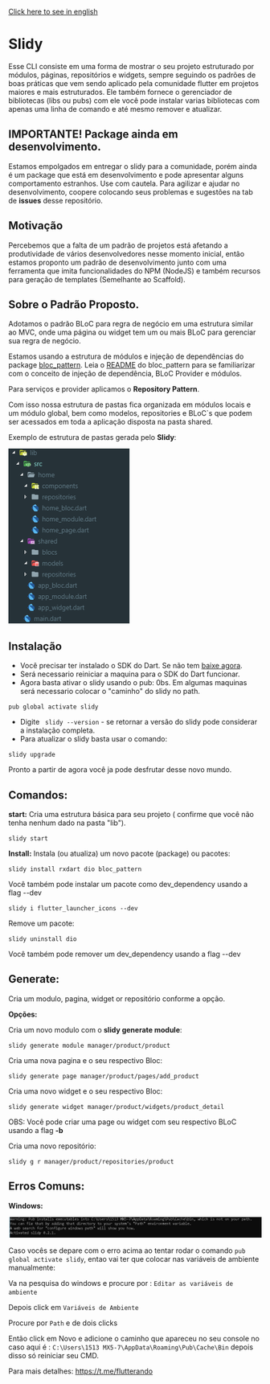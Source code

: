 [Click here to see in english](README.md)
# Slidy

Esse CLI consiste em uma forma de mostrar o seu projeto estruturado por módulos, páginas, repositórios e widgets, sempre seguindo os padrões de boas práticas que vem sendo aplicado pela comunidade flutter em projetos maiores e mais estruturados. 
Ele também fornece o gerenciador de bibliotecas (libs ou pubs) com ele você pode instalar varias bibliotecas com apenas uma linha de comando e até mesmo remover e atualizar.

## IMPORTANTE! Package ainda em desenvolvimento.

Estamos empolgados em entregar o slidy para a comunidade, porém ainda é um package que está em desenvolvimento e pode apresentar alguns comportamento estranhos. Use com cautela.
Para agilizar e ajudar no desenvolvimento, coopere colocando seus problemas e sugestões na tab de **issues** desse repositório.

## Motivação

Percebemos que a falta de um padrão de projetos está afetando a produtividade de vários desenvolvedores nesse momento inicial, então estamos proponto um padrão de desenvolvimento junto com uma ferramenta que imita funcionalidades do NPM (NodeJS) e também recursos para geração de templates (Semelhante ao Scaffold).

## Sobre o Padrão Proposto.

Adotamos o padrão BLoC para regra de negócio em uma estrutura similar ao  MVC, onde uma página ou widget tem um ou mais BLoC para gerenciar sua regra de negócio.

Estamos usando a estrutura de módulos e injeção de dependências do package [bloc_pattern](https://pub.dev/packages/bloc_pattern). Leia o [README](https://github.com/jacobaraujo7/bloc-pattern/blob/master/README.md) do bloc_pattern para se familiarizar com o conceito de injeção de dependência, BLoC Provider e módulos.

Para serviços e provider aplicamos o **Repository Pattern**.

Com isso nossa estrutura de pastas fica organizada em módulos locais e um módulo global, bem como modelos, repositories e BLoC`s que podem ser acessados em toda a aplicação disposta na pasta shared.

Exemplo de estrutura de pastas gerada pelo **Slidy**:

![Folder example](/folder.png)

## Instalação

- Você precisar ter instalado o SDK do Dart. Se não tem [baixe agora](https://dart.dev/get-dart).
- Será necessario reiniciar a maquina para o SDK do Dart funcionar.
- Agora basta ativar o slidy usando o pub:
 0bs. Em algumas maquinas será necessario colocar o "caminho" do slidy no path. 

```
pub global activate slidy
```
- Digite ` slidy --version` - se retornar a versão do slidy pode considerar a instalação completa.
- Para atualizar o slidy basta usar o comando:
```
slidy upgrade
```

Pronto a partir de agora você ja pode desfrutar desse novo mundo.

## Comandos:    
  **start:** 
     Cria uma estrutura básica para seu projeto ( confirme que você não tenha nenhum dado na pasta "lib").
```  
slidy start
```     

**Install:**
Instala (ou atualiza) um novo pacote (package) ou pacotes:
```
slidy install rxdart dio bloc_pattern
```
Você também pode instalar um pacote como dev_dependency usando a flag --dev
```
slidy i flutter_launcher_icons --dev
``` 
Remove um pacote:
 ```
 slidy uninstall dio 
 ```
Você também pode remover um dev_dependency usando a flag --dev

## Generate:

Cria um modulo, pagina, widget or repositório conforme a opção.
    
**Opções:**
    
Cria um novo modulo com o **slidy generate module**:
``` 
slidy generate module manager/product/product
``` 

Cria uma nova pagina e o seu respectivo Bloc:
```
slidy generate page manager/product/pages/add_product
``` 
            
Cria uma novo widget e o seu respectivo Bloc:
```
slidy generate widget manager/product/widgets/product_detail
``` 
OBS: Você pode criar uma page ou widget com seu respectivo BLoC usando a flag **-b**
            
Cria uma novo repositório:
```
slidy g r manager/product/repositories/product
``` 
    
## Erros Comuns:

**Windows:** 

  ![Folder example](/error_windows_install.jpg)

  Caso vocês se depare com o erro acima ao tentar rodar o comando ```pub global activate slidy```, entao vai ter que colocar nas variáveis de ambiente manualmente:

  Va na pesquisa do windows e procure por :  ```Editar as variáveis de ambiente```

  Depois click em ```Variáveis de Ambiente```

  Procure por ```Path``` e de dois clicks

  Então click em Novo e adicione o caminho que apareceu no seu console no caso aqui é : ```C:\Users\1513 MX5-7\AppData\Roaming\Pub\Cache\Bin``` depois disso só reiniciar seu CMD.




Para mais detalhes: https://t.me/flutterando
